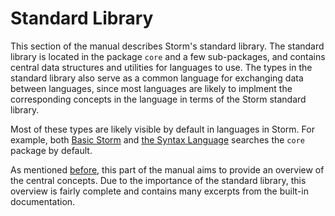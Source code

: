 Standard Library
================

This section of the manual describes Storm's standard library. The standard library is located in
the package `core` and a few sub-packages, and contains central data structures and utilities for
languages to use. The types in the standard library also serve as a common language for exchanging
data between languages, since most languages are likely to implment the corresponding concepts in
the language in terms of the Storm standard library.

Most of these types are likely visible by default in languages in Storm. For example, both [Basic
Storm](md:/Language_Reference/Basic_Storm) and [the Syntax
Language](md:/Language_Reference/The_Syntax_Language) searches the `core` package by default.

As mentioned [before](md:..), this part of the manual aims to provide an overview of the central
concepts. Due to the importance of the standard library, this overview is fairly complete and
contains many excerpts from the built-in documentation.

